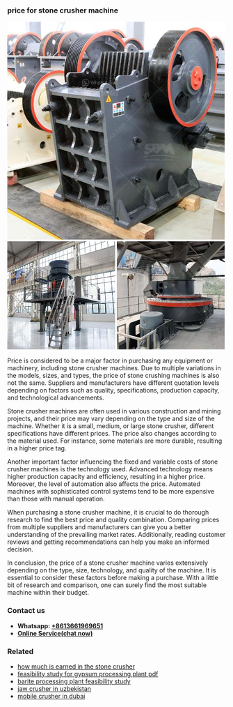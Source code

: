 <h3>price for stone crusher machine</h3><img src='1708663467.jpg' alt=''><p>Price is considered to be a major factor in purchasing any equipment or machinery, including stone crusher machines. Due to multiple variations in the models, sizes, and types, the price of stone crushing machines is also not the same. Suppliers and manufacturers have different quotation levels depending on factors such as quality, specifications, production capacity, and technological advancements.</p><p>Stone crusher machines are often used in various construction and mining projects, and their price may vary depending on the type and size of the machine. Whether it is a small, medium, or large stone crusher, different specifications have different prices. The price also changes according to the material used. For instance, some materials are more durable, resulting in a higher price tag.</p><p>Another important factor influencing the fixed and variable costs of stone crusher machines is the technology used. Advanced technology means higher production capacity and efficiency, resulting in a higher price. Moreover, the level of automation also affects the price. Automated machines with sophisticated control systems tend to be more expensive than those with manual operation.</p><p>When purchasing a stone crusher machine, it is crucial to do thorough research to find the best price and quality combination. Comparing prices from multiple suppliers and manufacturers can give you a better understanding of the prevailing market rates. Additionally, reading customer reviews and getting recommendations can help you make an informed decision.</p><p>In conclusion, the price of a stone crusher machine varies extensively depending on the type, size, technology, and quality of the machine. It is essential to consider these factors before making a purchase. With a little bit of research and comparison, one can surely find the most suitable machine within their budget.</p><h3>Contact us</h3><ul><li><strong>Whatsapp:&nbsp;<a href="https://wa.me/8613661969651">+8613661969651</a></strong></li><li><a href="https://swt.shibang-china.com/?git&amp;zhl&amp;price for stone crusher machine"><strong>Online Service(chat now)</strong></a></li></ul><h3>Related</h3><ul><li><a href='how much is earned in the stone crusher.md'>how much is earned in the stone crusher</a></li><li><a href='feasibility study for gypsum processing plant pdf.md'>feasibility study for gypsum processing plant pdf</a></li><li><a href='barite processing plant feasibility study.md'>barite processing plant feasibility study</a></li><li><a href='jaw crusher in uzbekistan.md'>jaw crusher in uzbekistan</a></li><li><a href='mobile crusher in dubai.md'>mobile crusher in dubai</a></li></ul>